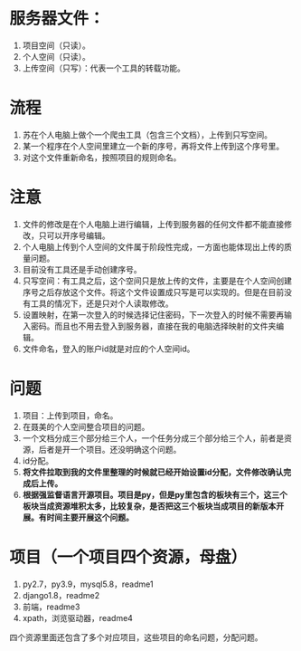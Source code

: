 # 服务器文件：  
1. 项目空间（只读）。
2. 个人空间（只读）。
3. 上传空间（只写）：代表一个工具的转载功能。

# 流程  
1. 苏在个人电脑上做个一个爬虫工具（包含三个文档），上传到只写空间。
2. 某一个程序在个人空间里建立一个新的序号，再将文件上传到这个序号里。
3. 对这个文件重新命名，按照项目的规则命名。

# 注意  
1. 文件的修改是在个人电脑上进行编辑，上传到服务器的任何文件都不能直接修改，只可以开序号编辑。
2. 个人电脑上传到个人空间的文件属于阶段性完成，一方面也能体现出上传的质量问题。
3. 目前没有工具还是手动创建序号。
4. 只写空间：有工具之后，这个空间只是放上传的文件，主要是在个人空间创建序号之后存放这个文件。将这个文件设置成只写是可以实现的。但是在目前没有工具的情况下，还是只对个人读取修改。
5. 设置映射，在第一次登入的时候选择记住密码，下一次登入的时候不需要再输入密码。而且也不用去登入到服务器，直接在我的电脑选择映射的文件夹编辑。
6. 文件命名，登入的账户id就是对应的个人空间id。

# 问题  
1. 项目：上传到项目，命名。
2. 在聂美的个人空间整合项目的问题。
3. 一个文档分成三个部分给三个人，一个任务分成三个部分给三个人，前者是资源，后者是开一个项目。还没明确这个问题。
4. id分配。
5. **将文件拉取到我的文件里整理的时候就已经开始设置id分配，文件修改确认完成后上传。**
6. **根据强监督语言开源项目。项目是py，但是py里包含的板块有三个，这三个板块当成资源堆积太多，比较复杂，是否把这三个板块当成项目的新版本开展。有时间主要开展这个问题。**
  
# 项目（一个项目四个资源，母盘）  
1. py2.7，py3.9，mysql5.8，readme1
2. django1.8，readme2
3. 前端，readme3
4. xpath，浏览驱动器，readme4
  
四个资源里面还包含了多个对应项目，这些项目的命名问题，分配问题。














